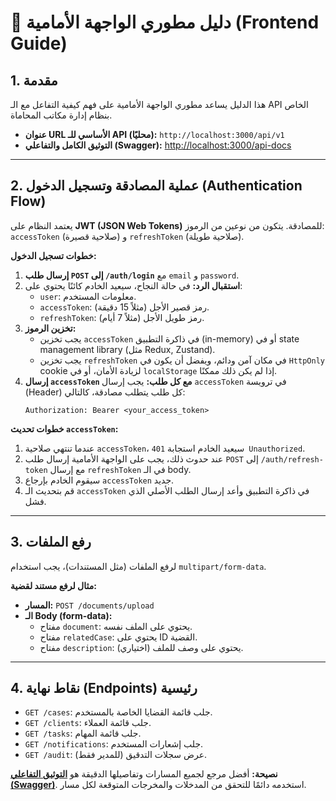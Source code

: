
# 🎨 دليل مطوري الواجهة الأمامية (Frontend Guide)

## 1. مقدمة

هذا الدليل يساعد مطوري الواجهة الأمامية على فهم كيفية التفاعل مع الـ API الخاص بنظام إدارة مكاتب المحاماة.

-   **عنوان URL الأساسي للـ API (محليًا):** `http://localhost:3000/api/v1`
-   **التوثيق الكامل والتفاعلي (Swagger):** [http://localhost:3000/api-docs](http://localhost:3000/api-docs)

---

## 2. عملية المصادقة وتسجيل الدخول (Authentication Flow)

يعتمد النظام على **JWT (JSON Web Tokens)** للمصادقة. يتكون من نوعين من الرموز: `accessToken` (صلاحية قصيرة) و `refreshToken` (صلاحية طويلة).

**خطوات تسجيل الدخول:**

1.  **إرسال طلب `POST` إلى `/auth/login`** مع `email` و `password`.
2.  **استقبال الرد:** في حالة النجاح، سيعيد الخادم كائنًا يحتوي على:
    -   `user`: معلومات المستخدم.
    -   `accessToken`: رمز قصير الأجل (مثلاً 15 دقيقة).
    -   `refreshToken`: رمز طويل الأجل (مثلاً 7 أيام).
3.  **تخزين الرموز:**
    -   يجب تخزين `accessToken` في ذاكرة التطبيق (in-memory) أو في state management library (مثل Redux, Zustand).
    -   يجب تخزين `refreshToken` في مكان آمن ودائم، ويفضل أن يكون في `HttpOnly` cookie لزيادة الأمان، أو في `localStorage` إذا لم يكن ذلك ممكنًا.
4.  **إرسال `accessToken` مع كل طلب:** يجب إرسال `accessToken` في ترويسة (Header) كل طلب يتطلب مصادقة، كالتالي:
    ```
    Authorization: Bearer <your_access_token>
    ```

**خطوات تحديث `accessToken`:**

1.  عندما تنتهي صلاحية `accessToken`، سيعيد الخادم استجابة `401 Unauthorized`.
2.  عند حدوث ذلك، يجب على الواجهة الأمامية إرسال طلب `POST` إلى `/auth/refresh-token` مع إرسال `refreshToken` في الـ body.
3.  سيقوم الخادم بإرجاع `accessToken` جديد.
4.  قم بتحديث الـ `accessToken` في ذاكرة التطبيق وأعد إرسال الطلب الأصلي الذي فشل.

---

## 3. رفع الملفات

لرفع الملفات (مثل المستندات)، يجب استخدام `multipart/form-data`.

**مثال لرفع مستند لقضية:**

-   **المسار:** `POST /documents/upload`
-   **الـ Body (form-data):**
    -   مفتاح `document`: يحتوي على الملف نفسه.
    -   مفتاح `relatedCase`: يحتوي على ID القضية.
    -   مفتاح `description`: يحتوي على وصف للملف (اختياري).

---

## 4. نقاط نهاية (Endpoints) رئيسية

-   `GET /cases`: جلب قائمة القضايا الخاصة بالمستخدم.
-   `GET /clients`: جلب قائمة العملاء.
-   `GET /tasks`: جلب قائمة المهام.
-   `GET /notifications`: جلب إشعارات المستخدم.
-   `GET /audit`: (للمدير فقط) عرض سجلات التدقيق.

**نصيحة:** أفضل مرجع لجميع المسارات وتفاصيلها الدقيقة هو **[التوثيق التفاعلي (Swagger)](http://localhost:3000/api-docs)**. استخدمه دائمًا للتحقق من المدخلات والمخرجات المتوقعة لكل مسار.

